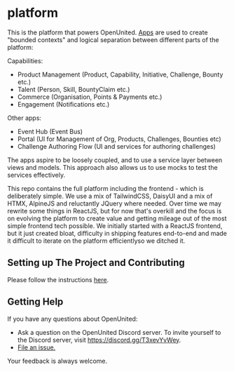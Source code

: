 # platform

This is the platform that powers OpenUnited. [Apps](https://docs.djangoproject.com/en/4.2/ref/applications/) are used to create "bounded contexts" and logical separation between different parts of the platform:

Capabilities:

- Product Management (Product, Capability, Initiative, Challenge, Bounty etc.)
- Talent (Person, Skill, BountyClaim etc.)
- Commerce (Organisation, Points & Payments etc.)
- Engagement (Notifications etc.)

Other apps:

- Event Hub (Event Bus)
- Portal (UI for Management of Org, Products, Challenges, Bounties etc)
- Challenge Authoring Flow (UI and services for authoring challenges)

The apps aspire to be loosely coupled, and to use a service layer between views and models. This approach also allows us to use mocks to test the services effectively.

This repo contains the full platform including the frontend - which is deliberately simple.
We use a mix of TailwindCSS, DaisyUI and a mix of HTMX, AlpineJS and reluctantly JQuery where needed. Over time we may rewrite some things in ReactJS, but for now that's overkill and the focus is on evolving the platform to create value and getting mileage out of the most simple frontend tech possible. We initially started with a ReactJS frontend, but it just created bloat, difficulty in shipping features end-to-end and made it difficult to iterate on the platform efficientlyso we ditched it.


## Setting up The Project and Contributing

Please follow the instructions [here](.github/CONTRIBUTING.md).

## Getting Help

If you have any questions about OpenUnited:

- Ask a question on the OpenUnited Discord server. To invite yourself to the Discord server, visit https://discord.gg/T3xevYvWey.
- [File an issue.](https://github.com/OpenUnited/platform/issues)

Your feedback is always welcome.

